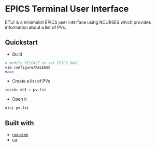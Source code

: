 # EPICS Terminal User Interface

ETUI is a minimalist EPICS user interface using NCURSES which provides information about a list of PVs.

## Quickstart
- Build
```bash
# modify RELEASE to set EPICS_BASE
vim configure/RELEASE
make
```
- Create a list of PVs
```bash
iocsh> dbl > pv.lst
```
- Open it
```bash
etui pv.lst
```

## Built with
- [ncurses](https://invisible-island.net/ncurses/)
- [ca](https://github.com/epics-base/epics-base)
